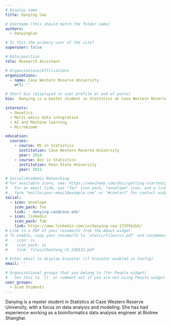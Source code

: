 ```yaml
---
# Display name
title: Danying Cao

# Username (this should match the folder name)
authors:
  - DanyingCao

# Is this the primary user of the site?
superuser: false

# Role/position
role: Research Assistant 

# Organizations/Affiliations
organizations:
  - name: Case Western Reserve University
    url: ''

# Short bio (displayed in user profile at end of posts)
bio:  Danying is a master student in Statistics at Case Western Reserve University, with a focus on data analysis and modeling. She has had experience working as a bioinformatics data analysis engineer at Biotree Shanghai. 

interests:
  - Genetics
  - Multi-omics data integration
  - AI and Machine learning
  - Microbiome

education:
  courses:
    - course: MS in Statistics
      institution: Case Western Reserve University
      year: 2024
    - course: Bsc in Statistics
      institution: Penn State University
      year: 2021

# Social/Academic Networking
# For available icons, see: https://wowchemy.com/docs/getting-started/page-builder/#icons
#   For an email link, use "fas" icon pack, "envelope" icon, and a link in the
#   form "mailto:your-email@example.com" or "#contact" for contact widget.
social:
  - icon: envelope
    icon_pack: fas
    link: ' danying.cao@case.edu'
  - icon: linkedin
    icon_pack: fab
    link: https://www.linkedin.com/in/danying-cao-17355b1b5/
# Link to a PDF of your resume/CV from the About widget.
# To enable, copy your resume/CV to `static/files/cv.pdf` and uncomment the lines below.
#  - icon: cv
#    icon_pack: ai
#    link: files/ChenYang_CV_230131.pdf

# Enter email to display Gravatar (if Gravatar enabled in Config)
email: ''

# Organizational groups that you belong to (for People widget)
#   Set this to `[]` or comment out if you are not using People widget.
user_groups:
  - Grad Students
---
```


Danying is a master student in Statistics at Case Western Reserve University, with a focus on data analysis and modeling. She has had experience working as a bioinformatics data analysis engineer at Biotree Shanghai. 